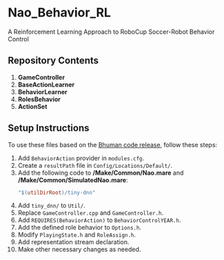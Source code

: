 # Nao_Behavior_RL
A Reinforcement Learning Approach to RoboCup Soccer-Robot Behavior Control

## Repository Contents
1. **GameController**
2. **BaseActionLearner**
3. **BehaviorLearner**
4. **RolesBehavior**
5. **ActionSet**

## Setup Instructions
To use these files based on the [Bhuman code release](https://github.com/bhuman/BHumanCodeRelease/releases/tag/coderelease2017), follow these steps:

1. Add `BehaviorAction` provider in `modules.cfg`.
2. Create a `resultPath` file in `Config/Locations/Default/`.
3. Add the following code to **/Make/Common/Nao.mare** and **/Make/Common/SimulatedNao.mare**:
    ```makefile
    "$(utilDirRoot)/tiny-dnn"
    ```
4. Add `tiny_dnn/` to `Util/`.
5. Replace `GameController.cpp` and `GameController.h`.
6. Add `REQUIRES(BehaviorAction)` to `BehaviorControlYEAR.h`.
7. Add the defined role behavior to `Options.h`.
8. Modify `PlayingState.h` and `RoleAssign.h`.
9. Add representation stream declaration.
10. Make other necessary changes as needed.
